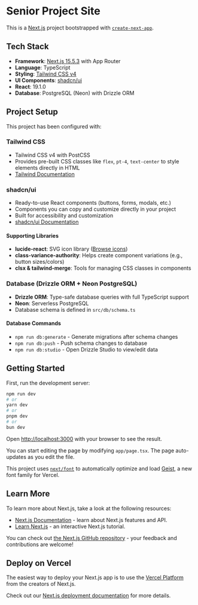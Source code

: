 # Senior Project Site

This is a [Next.js](https://nextjs.org) project bootstrapped with [`create-next-app`](https://nextjs.org/docs/app/api-reference/cli/create-next-app).

## Tech Stack

- **Framework**: [Next.js 15.5.3](https://nextjs.org) with App Router
- **Language**: TypeScript
- **Styling**: [Tailwind CSS v4](https://tailwindcss.com)
- **UI Components**: [shadcn/ui](https://ui.shadcn.com)
- **React**: 19.1.0
- **Database**: PostgreSQL (Neon) with Drizzle ORM

## Project Setup

This project has been configured with:

### Tailwind CSS
- Tailwind CSS v4 with PostCSS
- Provides pre-built CSS classes like `flex`, `pt-4`, `text-center` to style elements directly in HTML
- [Tailwind Documentation](https://tailwindcss.com/docs)

### shadcn/ui
- Ready-to-use React components (buttons, forms, modals, etc.)
- Components you can copy and customize directly in your project
- Built for accessibility and customization
- [shadcn/ui Documentation](https://ui.shadcn.com/docs)

#### Supporting Libraries
- **lucide-react**: SVG icon library ([Browse icons](https://lucide.dev/icons))
- **class-variance-authority**: Helps create component variations (e.g., button sizes/colors)
- **clsx & tailwind-merge**: Tools for managing CSS classes in components

### Database (Drizzle ORM + Neon PostgreSQL)
- **Drizzle ORM**: Type-safe database queries with full TypeScript support
- **Neon**: Serverless PostgreSQL
- Database schema is defined in `src/db/schema.ts`

#### Database Commands
- `npm run db:generate` - Generate migrations after schema changes
- `npm run db:push` - Push schema changes to database
- `npm run db:studio` - Open Drizzle Studio to view/edit data

## Getting Started

First, run the development server:

```bash
npm run dev
# or
yarn dev
# or
pnpm dev
# or
bun dev
```

Open [http://localhost:3000](http://localhost:3000) with your browser to see the result.

You can start editing the page by modifying `app/page.tsx`. The page auto-updates as you edit the file.

This project uses [`next/font`](https://nextjs.org/docs/app/building-your-application/optimizing/fonts) to automatically optimize and load [Geist](https://vercel.com/font), a new font family for Vercel.

## Learn More

To learn more about Next.js, take a look at the following resources:

- [Next.js Documentation](https://nextjs.org/docs) - learn about Next.js features and API.
- [Learn Next.js](https://nextjs.org/learn) - an interactive Next.js tutorial.

You can check out [the Next.js GitHub repository](https://github.com/vercel/next.js) - your feedback and contributions are welcome!

## Deploy on Vercel

The easiest way to deploy your Next.js app is to use the [Vercel Platform](https://vercel.com/new?utm_medium=default-template&filter=next.js&utm_source=create-next-app&utm_campaign=create-next-app-readme) from the creators of Next.js.

Check out our [Next.js deployment documentation](https://nextjs.org/docs/app/building-your-application/deploying) for more details.
